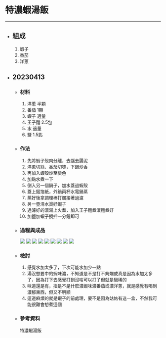 # 特濃蝦湯飯
---
+ ## 組成
  1. 蝦子
  2. 番茄
  3. 洋蔥

+ ## 20230413
  + ### 材料
    1. 洋蔥 半顆
    2. 番茄 1顆
    3. 蝦子 適量
    4. 王子麵 2.5包
    5. 水 適量
    6. 鹽 1.5匙
  
  + ### 作法
    1. 先將蝦子殼肉分離，去腦去腸泥
    2. 洋蔥切絲、番茄切塊，下鍋炒香
    3. 再加入蝦殼炒至變色
    4. 加點水煮一下
    5. 倒入另一個鍋子，加水蓋過蝦殼
    6. 蓋上鋁箔紙，外鍋兩杯水電鍋蒸
    7. 蒸好後拿調理棒打爛接著過濾
    8. 另一壺清水燙好蝦子
    9. 過濾好的濃湯上火煮，加入王子麵煮滾麵煮好
    10. 加鹽加蝦子攪拌一分鐘即可
  
  + ### 過程與成品
    ![](../../Image/20230413_1.jpg)
    ![](../../Image/20230413_2.jpg)
    ![](../../Image/20230413_3.jpg)
    ![](../../Image/20230413_4.jpg)
    ![](../../Image/20230413_5.jpg)
    ![](../../Image/20230413_6.jpg)
    ![](../../Image/20230413_7.jpg)
    ![](../../Image/20230413_8.jpg)
    ![](../../Image/20230413_9.jpg)
  
  + ### 檢討
    1. 感覺水加太多了，下次可能水加少一點
    2. 湯沒想要中的蝦味濃，不知道是不是打不夠爛或真是因為水加太多了，因為打下去感覺打到沒啥可以打了但就是蠻稀的
    3. 味道還是有，指是不是什麼濃蝦味濃番茄或濃洋蔥，就是感覺有喝到濃郁東西，但又不明顯
    4. 這道麻煩的就是蝦子的前處理，要不是因為姑姑有送一盒，不然我可能很難會想煮這個
  
  + ### 參考資料
    特濃蝦湯飯